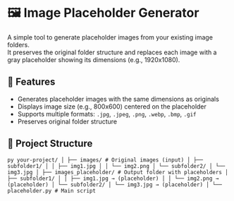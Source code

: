 # 🖼️ Image Placeholder Generator

A simple tool to generate placeholder images from your existing image folders.  
It preserves the original folder structure and replaces each image with a gray placeholder showing its dimensions (e.g., 1920x1080).

## 🚀 Features

- Generates placeholder images with the same dimensions as originals  
- Displays image size (e.g., 800x600) centered on the placeholder  
- Supports multiple formats: `.jpg`, `.jpeg`, `.png`, `.webp`, `.bmp`, `.gif`  
- Preserves original folder structure  

## 📂 Project Structure
`` py
your-project/
│
├── images/ # Original images (input)
│ ├── subfolder1/
│ │ ├── img1.jpg
│ │ └── img2.png
│ └── subfolder2/
│ └── img3.jpg
│
├── images_placeholder/ # Output folder with placeholders
│ ├── subfolder1/
│ │ ├── img1.jpg → (placeholder)
│ │ └── img2.png → (placeholder)
│ └── subfolder2/
│ └── img3.jpg → (placeholder)
│
└── placeholder.py # Main script
``
